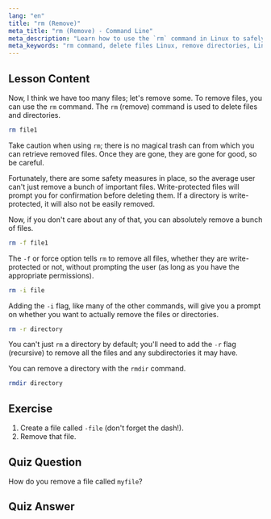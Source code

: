 ```yaml
---
lang: "en"
title: "rm (Remove)"
meta_title: "rm (Remove) - Command Line"
meta_description: "Learn how to use the `rm` command in Linux to safely delete files and directories. Understand options like -f, -i, -r, and rmdir. Start your Linux journey!"
meta_keywords: "rm command, delete files Linux, remove directories, Linux tutorial, beginner Linux, rmdir, Linux guide"
---
```


## Lesson Content

Now, I think we have too many files; let's remove some. To remove files, you can use the `rm` command. The `rm` (remove) command is used to delete files and directories.

```bash
rm file1
```

Take caution when using `rm`; there is no magical trash can from which you can retrieve removed files. Once they are gone, they are gone for good, so be careful.

Fortunately, there are some safety measures in place, so the average user can't just remove a bunch of important files. Write-protected files will prompt you for confirmation before deleting them. If a directory is write-protected, it will also not be easily removed.

Now, if you don't care about any of that, you can absolutely remove a bunch of files.

```bash
rm -f file1
```

The `-f` or force option tells `rm` to remove all files, whether they are write-protected or not, without prompting the user (as long as you have the appropriate permissions).

```bash
rm -i file
```

Adding the `-i` flag, like many of the other commands, will give you a prompt on whether you want to actually remove the files or directories.

```bash
rm -r directory
```

You can't just `rm` a directory by default; you'll need to add the `-r` flag (recursive) to remove all the files and any subdirectories it may have.

You can remove a directory with the `rmdir` command.

```bash
rmdir directory
```

## Exercise

1. Create a file called `-file` (don't forget the dash!).
2. Remove that file.

## Quiz Question

How do you remove a file called `myfile`?

## Quiz Answer
